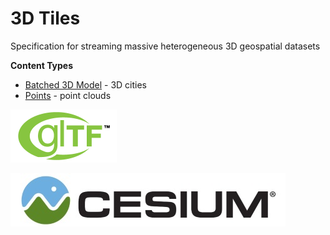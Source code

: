 # 3D Tiles

Specification for streaming massive heterogeneous 3D geospatial datasets

**Content Types**
* [Batched 3D Model](b3dm/README.md) - 3D cities
* [Points](pnts/README.md) - point clouds

![](figures/gltf.png)

![](figures/cesium.jpg)
